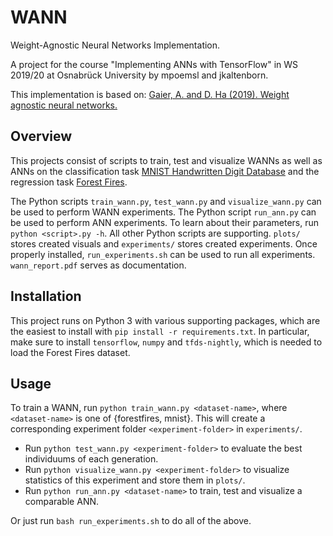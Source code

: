 # WANN
Weight-Agnostic Neural Networks Implementation.

A project for the course "Implementing ANNs with TensorFlow" in WS 2019/20 at Osnabrück University by mpoemsl and jkaltenborn.

This implementation is based on:
[Gaier, A. and D. Ha (2019). Weight agnostic neural networks.](https://arxiv.org/pdf/1906.04358)

## Overview 

This projects consist of scripts to train, test and visualize WANNs as well as ANNs on the classification task [MNIST Handwritten Digit Database](http://yann.lecun.com/exdb/mnist/) and the regression task [Forest Fires](http://archive.ics.uci.edu/ml/datasets/Forest+Fires). 

The Python scripts `train_wann.py`, `test_wann.py` and `visualize_wann.py` can be used to perform WANN experiments. The Python script `run_ann.py` can be used to perform ANN experiments. To learn about their parameters, run `python <script>.py -h`. All other Python scripts are supporting. `plots/` stores created visuals and `experiments/` stores created experiments. Once properly installed, `run_experiments.sh` can be used to run all experiments. `wann_report.pdf` serves as documentation.

## Installation 

This project runs on Python 3 with various supporting packages, which are the easiest to install with `pip install -r requirements.txt`. In particular, make sure to install `tensorflow`, `numpy` and `tfds-nightly`, which is needed to load the Forest Fires dataset.

## Usage

To train a WANN, run `python train_wann.py <dataset-name>`, where `<dataset-name>` is one of {forestfires, mnist}. This will create a corresponding experiment folder `<experiment-folder>` in `experiments/`.

* Run `python test_wann.py <experiment-folder>` to evaluate the best individuums of each generation. 
* Run `python visualize_wann.py <experiment-folder>` to visualize statistics of this experiment and store them in `plots/`.
* Run `python run_ann.py <dataset-name>` to train, test and visualize a comparable ANN.

Or just run `bash run_experiments.sh` to do all of the above.
